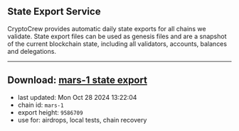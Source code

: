 ## State Export Service
CryptoCrew provides automatic daily state exports for all chains we validate. State export files can be used as genesis files and are a snapshot of the current blockchain state, including all validators, accounts, balances and delegations.

---
**Download: [mars-1 state export](https://dl-eu2.ccvalidators.com/SERVICE/mars/mars-1_export_9586709.json)**
---

- last updated: Mon Oct 28 2024 13:22:04
- chain id: `mars-1`
- export height: `9586709`
- use for: airdrops, local tests, chain recovery
